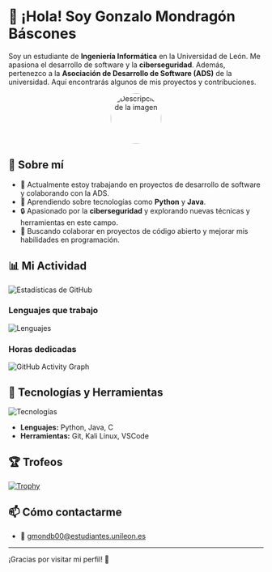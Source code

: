 # 👋 ¡Hola! Soy Gonzalo Mondragón Báscones

Soy un estudiante de **Ingeniería Informática** en la Universidad de León. Me apasiona el desarrollo de software y la **ciberseguridad**. Además, pertenezco a la **Asociación de Desarrollo de Software (ADS)** de la universidad. Aquí encontrarás algunos de mis proyectos y contribuciones.

<p align="center">
  <img src="https://scontent-mad2-1.xx.fbcdn.net/v/t39.30808-6/448737529_1394333274474399_6011562580440996535_n.jpg?_nc_cat=104&ccb=1-7&_nc_sid=6ee11a&_nc_ohc=l5Bv38Qm7zUQ7kNvgEdRw1J&_nc_oc=Adg_ww176yFgd4AwUX5roHgbBLZRVVBJVfAfoQQS9e-TzYE3G1bz5H3uY6w-JdtaTrM&_nc_zt=23&_nc_ht=scontent-mad2-1.xx&_nc_gid=A8qZ4mi3JiZLbLF3fN0X66f&oh=00_AYBZaoRrgjzbbVxnXAqmIVxINIywNqMAUe7ZHnYI_q47hA&oe=67737075" alt="Descripción de la imagen" width="100" style="border-radius: 50%;">
</p>




## 🌱 Sobre mí

- 🔭 Actualmente estoy trabajando en proyectos de desarrollo de software y colaborando con la ADS.
- 🌱 Aprendiendo sobre tecnologías como **Python** y **Java**.
- 🔒 Apasionado por la **ciberseguridad** y explorando nuevas técnicas y herramientas en este campo.
- 👯 Buscando colaborar en proyectos de código abierto y mejorar mis habilidades en programación.

## 📊 Mi Actividad
![Estadísticas de GitHub](https://github-readme-stats.vercel.app/api?username=av4sin&show_icons=true&theme=radical)

### Lenguajes que trabajo

![Lenguajes](https://github-readme-stats.vercel.app/api/top-langs/?username=av4sin&layout=compact&theme=radical)

### Horas dedicadas

![GitHub Activity Graph](https://activity-graph.herokuapp.com/graph?username=av4sin&theme=react-dark)

## 🔧 Tecnologías y Herramientas

![Tecnologías](https://skillicons.dev/icons?i=python,java,git,kali,vscode,C)

- **Lenguajes:** Python, Java, C
- **Herramientas:** Git, Kali Linux, VSCode

## 🏆 Trofeos

[![Trophy](https://github-profile-trophy.vercel.app/?username=av4sin&theme=onedark)](https://github.com/ryo-ma/github-profile-trophy)

## 📫 Cómo contactarme

- 📧 [gmondb00@estudiantes.unileon.es](mailto:gmondb00@estudiantes.unileon.es)

---

¡Gracias por visitar mi perfil! 🚀
